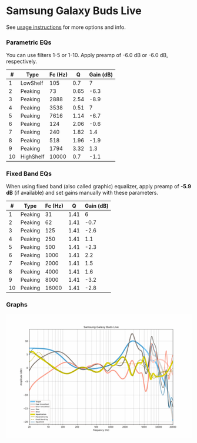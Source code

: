 # Samsung Galaxy Buds Live
See [usage instructions](https://github.com/jaakkopasanen/AutoEq#usage) for more options and info.

### Parametric EQs
You can use filters 1-5 or 1-10. Apply preamp of -6.0 dB or -6.0 dB, respectively.

|   # | Type      |   Fc (Hz) |    Q |   Gain (dB) |
|-----|-----------|-----------|------|-------------|
|   1 | LowShelf  |       105 | 0.7  |         7   |
|   2 | Peaking   |        73 | 0.65 |        -6.3 |
|   3 | Peaking   |      2888 | 2.54 |        -8.9 |
|   4 | Peaking   |      3538 | 0.51 |         7   |
|   5 | Peaking   |      7616 | 1.14 |        -6.7 |
|   6 | Peaking   |       124 | 2.06 |        -0.6 |
|   7 | Peaking   |       240 | 1.82 |         1.4 |
|   8 | Peaking   |       518 | 1.96 |        -1.9 |
|   9 | Peaking   |      1794 | 3.32 |         1.3 |
|  10 | HighShelf |     10000 | 0.7  |        -1.1 |

### Fixed Band EQs
When using fixed band (also called graphic) equalizer, apply preamp of **-5.9 dB** (if available) and set gains manually with these parameters.

|   # | Type    |   Fc (Hz) |    Q |   Gain (dB) |
|-----|---------|-----------|------|-------------|
|   1 | Peaking |        31 | 1.41 |         6   |
|   2 | Peaking |        62 | 1.41 |        -0.7 |
|   3 | Peaking |       125 | 1.41 |        -2.6 |
|   4 | Peaking |       250 | 1.41 |         1.1 |
|   5 | Peaking |       500 | 1.41 |        -2.3 |
|   6 | Peaking |      1000 | 1.41 |         2.2 |
|   7 | Peaking |      2000 | 1.41 |         1.5 |
|   8 | Peaking |      4000 | 1.41 |         1.6 |
|   9 | Peaking |      8000 | 1.41 |        -3.2 |
|  10 | Peaking |     16000 | 1.41 |        -2.8 |

### Graphs
![](./Samsung%20Galaxy%20Buds%20Live.png)
